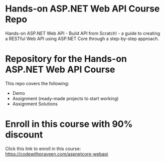 # Hands-on ASP.NET Web API Course Repo
Hands-on ASP.NET Web API - Build API from Scratch! - a guide to creating a RESTful Web API using ASP.NET Core through a step-by-step approach.

# Repository for the Hands-on ASP.NET Web API Course
This repo covers the following:
* Demo
* Assignment (ready-made projects to start working)
* Assignment Solutions

# Enroll in this course with 90% discount
Click this link to enroll in this course:
https://codewithpraveen.com/aspnetcore-webapi
